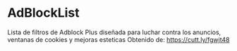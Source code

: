 # AdBlockList
Lista de filtros de Adblock Plus diseñada para luchar contra los anuncios, ventanas de cookies y mejoras esteticas
Obtenido de: https://cutt.ly/fgwjt48
